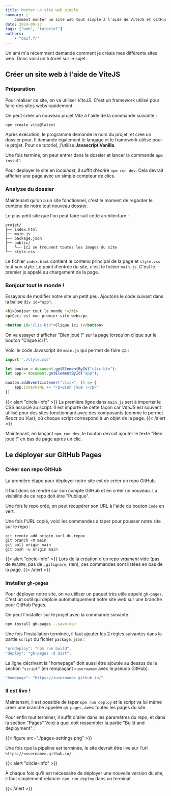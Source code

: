 ```yaml
---
title: Monter un site web simple
summary: |
    Comment monter un site web tout simple à l'aide de ViteJS et GitHub Pages
date: 2024-09-27
tags: ["web", "tutoriel"]
authors:
    - "daif.fr"
---
```


Un ami m'a récemment demandé comment je créais mes différents sites web.
Donc voici un tutoriel sur le sujet.

## Créer un site web à l'aide de ViteJS

### Préparation

Pour réaliser ce site, on va utiliser *ViteJS*. C'est un framework utilisé pour
faire des sites webs rapidement.

On peut créer un nouveau projet *Vite* à l'aide de la commande suivante :

```bash
npm create vite@latest
```

Après exécution, le programme demande le nom du projet, et crée un dossier pour.
Il demande également le langage et le framework utilisé pour le projet.
Pour ce tutoriel, j'utilise **Javascript Vanilla**.

Une fois terminé, on peut entrer dans le dossier et lancer la commande
`npm install`.

Pour deployer le site en *localhost*, il suffit d'écrire `npm run dev`.
Cela devrait afficher une page avec un simple compteur de
clics.

### Analyse du dossier

Maintenant qu'on a un site fonctionnel, c'est le moment de regarder le contenu
de notre tout nouveau dossier.

Le plus petit site que l'on peut faire suit cette architecture :

```
projet/
├── index.html
├── main.js
├── package.json
├── public/
│   └── Ici se trouvent toutes les images du site
└── style.css
```

Le fichier `index.html` contient le contenu principal de la page et `style.css`
tout son style.
Le point d'entrée du site, c'est le fichier `main.js`. C'est le premier js
appelé au chargement de la page.

### Bonjour tout le monde !

Essayons de modifier notre site un petit peu. Ajoutons le code suivant dans la
balise `div id="app"`.

```html
<h1>Bonjour tout le monde !</h1>
<p>Ceci est mon premier site web</p>

<button id="clic-btn">Clique ici !</button>
```

On va essayer d'afficher "Bien joué !" sur la page lorsqu'on clique sur le
bouton "Clique ici !".

Voici le code Javascript de `main.js` qui permet de faire ça :

```js
import './style.css'

let bouton = document.getElementById("clic-btn");
let app = document.getElementById("app");

bouton.addEventListener("click", () => {
    app.innerHTML += "<p>Bien joué !</p>"
})
```

{{< alert "circle-info" >}}
La première ligne dans `main.js` sert à importer le CSS associé au script.
Il est importé de cette façon car *ViteJS* est souvent utilisé pour des sites
fonctionnant avec des composants (comme le permet *React* ou *Vue*), où chaque
script correspond à un objet de la page.
{{< /alert >}}

Maintenant, en lançant `npm run dev`, le bouton devrait ajouter le texte
"Bien joué !" en bas de page après un clic.

## Le déployer sur GitHub Pages

### Créer son repo GitHub

La première étape pour déployer notre site est de créer un repo GitHub.

Il faut donc se rendre sur son compte GitHub et en créer un nouveau. La
visibilité de ce repo doit être "Publique".

Une fois le repo créé, on peut récupérer son URL à l'aide du bouton `Code`
en vert.

Une fois l'URL copié, voici les commandes à taper pour pousser notre site sur
le repo :

```
git remote add origin <url-du-repo>
git branch -M main
git pull origin main
git push -u origin main
```

{{< alert "circle-info" >}}
Lors de la création d'un repo *vraiment* vide (pas de `README`,
pas de `.gitignore`, rien), ces commandes sont listées en bas de la page.
{{< /alert >}}

### Installer `gh-pages`

Pour déployer notre site, on va utiliser un paquet très utile appelé `gh-pages`.
C'est un outil qui déploie automatiquement notre site web sur une branche pour
GitHub Pages.

On peut l'installer sur le projet avec la commande suivante :

```bash
npm install gh-pages --save-dev
```

Une fois l'installation terminée, il faut ajouter les 2 règles suivantes dans
la partie `script` du fichier `package.json` :

```js
"predeploy": "npm run build",
"deploy": "gh-pages -d dist",
```

La ligne décrivant la "homepage" doit aussi être ajoutée au dessus de la section
`"script"` (en remplaçant `<username>` avec le pseudo GitHub).
```js
"homepage": "https://<username>.github.io/"
```

### Il est live !

Maintenant, il est possible de taper `npm run deploy` et le script va lui même
créer une branche appelée `gh-pages`, avec toutes les pages du site.

Pour enfin tout terminer, il suffit d'aller dans les paramètres du repo, et dans
la section "Pages"
Voici à quoi doit ressembler la partie "Build and deployment" :

{{< figure src="./pages-settings.png" >}}

Une fois que la pipeline est terminée, le site devrait être live sur l'url
`https://<username>.github.io/`.

{{< alert "circle-info" >}}

À chaque fois qu'il est nécessaire de déployer une nouvelle version du site,
il faut simplement relancer `npm run deploy` dans un terminal.

{{< /alert >}}

